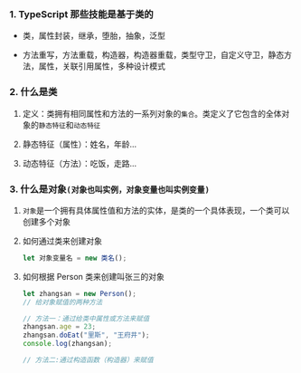 ### 1. TypeScript 那些技能是基于类的

- 类，属性封装，继承，堕胎，抽象，泛型

- 方法重写，方法重载，构造器，构造器重载，类型守卫，自定义守卫，静态方法，属性，关联引用属性，多种设计模式

### 2. 什么是类

1. 定义：类拥有相同属性和方法的一系列对象的`集合`。类定义了它包含的全体对象的`静态特征`和`动态特征`

2. 静态特征（属性）：姓名，年龄...

3. 动态特征（方法）：吃饭，走路...

### 3. 什么是对象`(对象也叫实例，对象变量也叫实例变量)`

1. `对象`是一个拥有具体属性值和方法的实体，是类的一个具体表现，一个类可以创建多个对象

2. 如何通过类来创建对象

   ```javascript
   let 对象变量名 = new 类名();
   ```

3. 如何根据 Person 类来创建叫张三的对象

   ```javascript
   let zhangsan = new Person();
   // 给对象赋值的两种方法

   // 方法一：通过给类中属性或方法来赋值
   zhangsan.age = 23;
   zhangsan.doEat("里斯", "王府井");
   console.log(zhangsan);

   // 方法二:通过构造函数（构造器）来赋值
   ```
